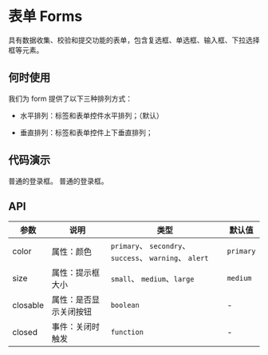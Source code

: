 # 表单 Forms 

具有数据收集、校验和提交功能的表单，包含复选框、单选框、输入框、下拉选择框等元素。

## 何时使用

我们为 form 提供了以下三种排列方式：

* 水平排列：标签和表单控件水平排列；（默认）

* 垂直排列：标签和表单控件上下垂直排列；

## 代码演示
<nt-example>
  <nt-example-showcase>
    <demo-form-login></demo-form-login>
  </nt-example-showcase>
  <nt-example-legend title="登录框">普通的登录框。</nt-example-legend>
  <nt-example-code [code]="loginCode"></nt-example-code>
</nt-example>

<nt-example>
  <nt-example-showcase>
    <demo-form-inline></demo-form-inline>
  </nt-example-showcase>
  <nt-example-legend title="登录框">普通的登录框。</nt-example-legend>
  <nt-example-code [code]="inlineCode"></nt-example-code>
</nt-example>

## API

| 参数 | 说明 | 类型 | 默认值 |
| --- | --- | --- | --- |
| color | 属性：颜色 | `primary`、 `secondry`、 `success`、 `warning`、 `alert` | `primary` |
| size | 属性：提示框大小 | `small`、 `medium`、`large` | `medium` |
| closable | 属性：是否显示关闭按钮 | `boolean` | - |
| closed | 事件：关闭时触发 | `function` | - |

